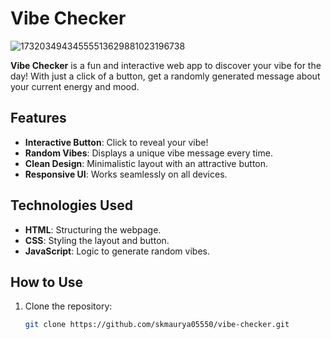 # Vibe Checker  
![17320349434555513629881023196738](https://github.com/user-attachments/assets/1776cb17-3fac-453f-bec0-441f9af53c92)


**Vibe Checker** is a fun and interactive web app to discover your vibe for the day! With just a click of a button, get a randomly generated message about your current energy and mood.  

## Features  

- **Interactive Button**: Click to reveal your vibe!  
- **Random Vibes**: Displays a unique vibe message every time.  
- **Clean Design**: Minimalistic layout with an attractive button.  
- **Responsive UI**: Works seamlessly on all devices.  

## Technologies Used  

- **HTML**: Structuring the webpage.  
- **CSS**: Styling the layout and button.  
- **JavaScript**: Logic to generate random vibes.  

## How to Use  

1. Clone the repository:  
   ```bash
   git clone https://github.com/skmaurya05550/vibe-checker.git
